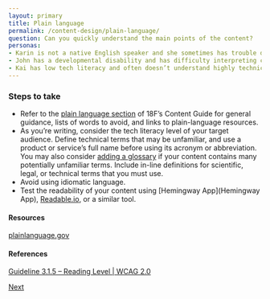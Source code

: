 ```yaml
---
layout: primary
title: Plain language
permalink: /content-design/plain-language/
question: Can you quickly understand the main points of the content?
personas:
- Karin is not a native English speaker and she sometimes has trouble decoding legal or bureaucratic language.
- John has a developmental disability and has difficulty interpreting content written above a sixth-grade reading level.
- Kai has low tech literacy and often doesn’t understand highly technical language.
---
```


### Steps to take
- Refer to the [plain language section](https://pages.18f.gov/content-guide/plain-language/) of 18F’s Content Guide for general guidance, lists of words to avoid, and links to plain-language resources.
- As you’re writing, consider the tech literacy level of your target audience. Define technical terms that may be unfamiliar, and use a product or service’s full name before using its acronym or abbreviation. You may also consider [adding a glossary](https://github.com/18F/glossary) if your content contains many potentially unfamiliar terms.
Include in-line definitions for scientific, legal, or technical terms that you must use.
- Avoid using idiomatic language.
- Test the readability of your content using [Hemingway App](Hemingway App), [Readable.io](https://readable.io/), or a similar tool.

#### Resources
[plainlanguage.gov](https://plainlanguage.gov/guidelines/)

#### References
[Guideline 3.1.5 – Reading Level \| WCAG 2.0](https://www.w3.org/WAI/WCAG20/quickref/#meaning-supplements)

<a class="usa-button button-next" href="{{ site.baseurl }}/content-design/reference-materials/">
  Next <i class="fa fa-chevron-right" aria-hidden="true"></i>
</a>
